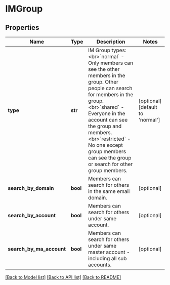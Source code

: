 # IMGroup

## Properties
Name | Type | Description | Notes
------------ | ------------- | ------------- | -------------
**type** | **str** | IM Group types:&lt;br&gt;&#x60;normal&#x60; - Only members can see the other members in the group. Other people can search for members in the group.&lt;br&gt;&#x60;shared&#x60; - Everyone in the account can see the group and members. &lt;br&gt;&#x60;restricted&#x60; - No one except group members can see the group or search for other group members.  | [optional] [default to 'normal']
**search_by_domain** | **bool** | Members can search for others in the same email domain. | [optional] 
**search_by_account** | **bool** | Members can search for others under same account. | [optional] 
**search_by_ma_account** | **bool** | Members can search for others under same master account - including all sub accounts. | [optional] 

[[Back to Model list]](../README.md#documentation-for-models) [[Back to API list]](../README.md#documentation-for-api-endpoints) [[Back to README]](../README.md)

